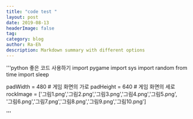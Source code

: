 ```yaml
---
title: "code test "
layout: post
date: 2019-08-13
headerImage: false
tag:
category: blog
author: Ra-Eh
description: Markdown summary with different options
---
```


'''python
좋은 코드 사용하기
import pygame
import sys
import random
from time import sleep

padWidth = 480  # 게임 화면의 가로
padHeight = 640 # 게임 화면의 세로
rockImage = ['그림1.png','그림2.png','그림3.png','그림4.png','그림5.png',\
             '그림6.png','그림7.png','그림8.png','그림9.png','그림10.png']

'''
